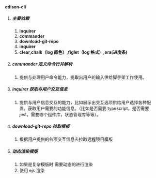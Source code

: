 <!-- @format -->

#### edison-cli

1. ##### 主要依赖
   1. **inquirer**
   2. **commander**
   3. **download-git-repo**
   4. **inquirer**
   5. **clear,chalk（log 颜色）,figlet（log 格式）,ora(进度条)**
2. ##### commander 定义命令行并解析
   1. 提供与处理用户命令能力，提取出用户的输入供给脚手架工作使用。
3. ##### inquirer 获取与用户交互信息
   1. 提供与用户信息交互的能力，比如展示出交互选项供给用户选择各种配置，获取用户需要的功能信息。（比如是否需要 typescript，是否需要 jest，需要哪个组件库，状态管理库等等）。
4. ##### download-git-repo 拉取模板
   1. 根据用户提供的各项交互信息去拉取远程项目模版
5. ##### 动态渲染模版
   1. 如果是复杂模版时 需要动态的进行渲染
   2. 使用 ejs 渲染
